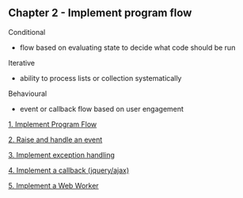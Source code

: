 ## Chapter 2 - Implement program flow

Conditional 
- flow based on evaluating state to decide what code should be run

Iterative 
- ability to process lists or collection systematically

Behavioural

- event or callback flow based on user engagement

[1. Implement Program Flow](objectives/1-implement-program-flow/1-implement-program-flow.md)

[2. Raise and handle an event](objectives/2-raise-and-handle-events/2-raise-and-handle-events.md)

[3. Implement exception handling](objectives/3-implement-exception-handling/3-implement-exception-handling.md)

[4. Implement a callback (jquery/ajax)](objectives/4-implement-a-callback/4-implement-a-callback.md)

[5. Implement a Web Worker](objectives/5-create-a-web-worker-process/5-create-a-web-worker-process.md)

